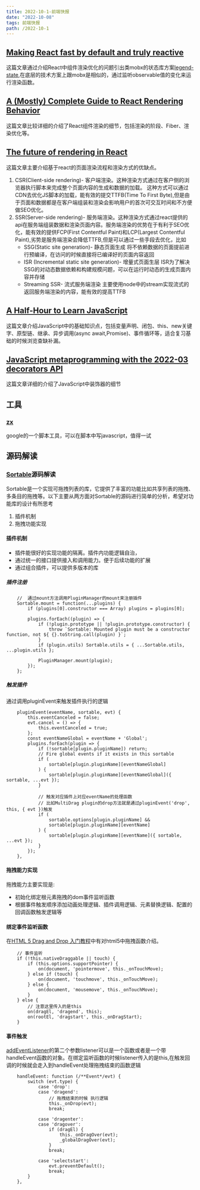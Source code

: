 ```yaml
---
title: 2022-10-1-前端快报
date: "2022-10-08"  
tags: 前端快报
path: /2022-10-1
---
```


## [Making React fast by default and truly reactive](https://legendapp.com/open-source/legend-state/)  
这篇文章通过介绍React中组件渲染优化的问题引出类mobx的状态库方案[legend-state](https://github.com/LegendApp/legend-state),在底层的技术方案上跟mobx是相似的，通过监听observable值的变化来运行渲染函数。

## [A (Mostly) Complete Guide to React Rendering Behavior](https://blog.isquaredsoftware.com/2020/05/blogged-answers-a-mostly-complete-guide-to-react-rendering-behavior/)  
这篇文章比较详细的介绍了React组件渲染的细节，包括渲染的阶段、Fiber、渲染优化等。

## [The future of rendering in React](https://prateeksurana.me/blog/future-of-rendering-in-react/) 
这篇文章主要介绍基于react的页面渲染流程和渲染方式的优缺点。
1.  CSR(Client-side rendering)- 客户端渲染。这种渲染方式通过在客户侧的浏览器执行脚本来完成整个页面内容的生成和数据的加载。 这种方式可以通过CDN去优化JS脚本的加载，能有效的提交TTFB(Time To First Byte),但是由于页面和数据都是在客户端组装和渲染会影响用户的首次可交互时间和不方便做SEO优化。
2.  SSR(Server-side rendering)- 服务端渲染。这种渲染方式通过react提供的api在服务端组装数据和渲染页面内容。服务端渲染的优势在于有利于SEO优化，能有效的提供FCP(First Contentful Paint)和LCP(Largest Contentful Paint),劣势是服务端渲染会降低TTFB,但是可以通过一些手段去优化，比如
    * SSG(Static site generation)- 静态页面生成  将不依赖数据的页面提前进行预编译，在访问的时候直接将已编译好的页面内容返回
    * ISR (Incremental static site generation)- 增量式页面生层 ISR为了解决SSG的对动态数据依赖和构建规模问题，可以在运行时动态的生成页面内容并存储
    * Streaming SSR- 流式服务端渲染 主要使用node中的stream实现流式的返回服务端渲染的内容，能有效的提高TTFB

## [A Half-Hour to Learn JavaScript](https://alexkondov.com/half-hour-to-learn-js/)  
这篇文章介绍JavaScript中的基础知识点，包括变量声明、闭包、this、new关键字、原型链、继承、异步调用(async await,Promise)、事件循环等，适合复习基础的时候浏览查缺补漏。

## [JavaScript metaprogramming with the 2022-03 decorators API](https://2ality.com/2022/10/javascript-decorators.html)  
这篇文章详细的介绍了JavaScript中装饰器的细节

## 工具

### [zx](https://github.com/google/zx)  
google的一个脚本工具，可以在脚本中写javascript，值得一试

### [](https://github.com/webpro/knip)

## 源码解读
### [Sortable](https://github.com/SortableJS/Sortable)源码解读 
Sortable是一个实现可拖拽列表的库，它提供了丰富的功能比如共享列表的拖拽、多条目的拖拽等。以下主要从两方面对Sortable的源码进行简单的分析，希望对功能库的设计有所思考
1. 插件机制
2. 拖拽功能实现

#### 插件机制  
* 插件能很好的实现功能的隔离。插件内功能逻辑自治，
* 通过统一的接口提供接入和调用能力。便于后续功能的扩展
* 通过组合插件，可以提供多版本的库

##### 插件注册


        //  通过mount方法调用PluginManager的mount来注册插件
        Sortable.mount = function(...plugins) {
            if (plugins[0].constructor === Array) plugins = plugins[0];

            plugins.forEach((plugin) => {
                if (!plugin.prototype || !plugin.prototype.constructor) {
                    throw `Sortable: Mounted plugin must be a constructor function, not ${ {}.toString.call(plugin) }`;
                }
                if (plugin.utils) Sortable.utils = { ...Sortable.utils, ...plugin.utils };

                PluginManager.mount(plugin);
            });
        };

##### 触发插件
通过调用pluginEvent来触发插件执行的逻辑


        pluginEvent(eventName, sortable, evt) {
            this.eventCanceled = false;
            evt.cancel = () => {
                this.eventCanceled = true;
            };
            const eventNameGlobal = eventName + 'Global';
            plugins.forEach(plugin => {
                if (!sortable[plugin.pluginName]) return;
                // Fire global events if it exists in this sortable
                if (
                    sortable[plugin.pluginName][eventNameGlobal]
                ) {
                    sortable[plugin.pluginName][eventNameGlobal]({ sortable, ...evt });
                }

                // 触发对应插件上对应eventName的处理函数
                // 比如MultiDrag plugin的drop方法就是通过pluginEvent('drop', this, { evt })触发
                if (
                    sortable.options[plugin.pluginName] &&
                    sortable[plugin.pluginName][eventName]
                ) {
                    sortable[plugin.pluginName][eventName]({ sortable, ...evt });
                }
            });
        },

#### 拖拽能力实现
拖拽能力主要实现是:
* 初始化绑定根元素拖拽的dom事件监听函数
* 根据事件触发顺序添加动画处理逻辑、插件调用逻辑、元素替换逻辑、配置的回调函数触发逻辑等

#### 绑定事件监听函数
在[HTML 5 Drag and Drop 入门教程](https://lotabout.me/2018/HTML-5-Drag-and-Drop/)中有对html5中拖拽函数介绍。


        // 事件监听
        if (!this.nativeDraggable || touch) {
			if (this.options.supportPointer) {
				on(document, 'pointermove', this._onTouchMove);
			} else if (touch) {
				on(document, 'touchmove', this._onTouchMove);
			} else {
				on(document, 'mousemove', this._onTouchMove);
			}
		} else {
            // 注意这里传入的是this
			on(dragEl, 'dragend', this);
			on(rootEl, 'dragstart', this._onDragStart);
		}

#### 事件触发
[addEventListener](https://developer.mozilla.org/en-US/docs/Web/API/EventTarget/addEventListener)的第二个参数listener可以是一个函数或者是一个带handleEvent函数的对象。在绑定监听函数的时候listener传入的是this,在触发回调的时候就会走入到handleEvent处理拖拽结束的函数逻辑



        handleEvent: function (/**Event*/evt) {
            switch (evt.type) {
                case 'drop':
                case 'dragend':
                    // 拖拽结束的时候 执行逻辑
                    this._onDrop(evt);
                    break;

                case 'dragenter':
                case 'dragover':
                    if (dragEl) {
                        this._onDragOver(evt);
                        _globalDragOver(evt);
                    }
                    break;

                case 'selectstart':
                    evt.preventDefault();
                    break;
            }
        },


